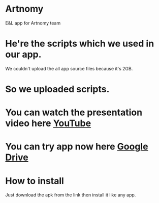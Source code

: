 # Artnomy
E&L app for Artnomy team 
# He're the scripts which we used in our app.
We couldn't upload the all app source files because it's 2GB.
# So we uploaded scripts.


# You can watch the presentation video here [YouTube](https://youtu.be/M7vlNLYc4pg)


# You can try app now here [Google Drive](https://drive.google.com/file/d/1ltBINHbhGGNlTwgkNwUJT7Ojwd2z_eSs/view?usp=drivesdk)
# How to install
Just download the apk from the link then install it like any app.
